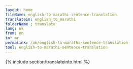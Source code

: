 ```yaml
---
layout: home
fileName: english-to-marathi-sentence-translation
translatein: english_to_marathi
folderName : translate
lang: uk
from: en
to: mr
permalink: /uk/english-to-marathi-sentence-translation
tool: english-to-marathi-sentence-translation
---
```

{% include section/translateinto.html %}